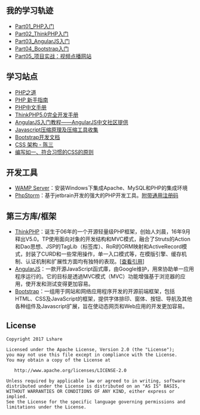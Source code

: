 
我的学习轨迹
-------

- [Part01_PHP入门](https://github.com/LinLshare/php_learning_path/tree/master/part01_php_startup)
- [Part02_ThinkPHP入门](https://github.com/LinLshare/php_learning_path/tree/master/part02_thinkphp_startup)
- [Part03_AngularJS入门](https://github.com/LinLshare/php_learning_path/tree/master/part03_angularJs_startup)
- [Part04_Bootstrap入门](https://github.com/LinLshare/php_learning_path/tree/master/part04_bootstrap_startup)
- [Part05_项目实战：视频点播网站](https://github.com/LinLshare/php_learning_path/tree/master/part05_gzh_web_app)



学习站点
-------

- [PHP之道](https://laravel-china.github.io/php-the-right-way/)
- [PHP 新手指南](http://wiki.jikexueyuan.com/project/php/)
- [PHP中文手册](https://secure.php.net/manual/zh/)
- [ThinkPHP5.0完全开发手册](http://www.kancloud.cn/manual/thinkphp5/118003)
- [AngularJS入门教程——AngularJS中文社区提供](https://github.com/zensh/AngularjsTutorial_cn)
- [Javascript压缩原理及压缩工具收集](http://www.cnbruce.com/blog/showlog.asp?log_id=1389)
- [Bootstrap开发文档](http://bootstrap.ninghao.net/index.html)
- [CSS 架构 - 陈三](https://www.zfanw.com/blog/css-architecture.html)
- [编写如一、符合习惯的CSS的原则](https://github.com/necolas/idiomatic-css/tree/master/translations/zh-CN)



开发工具
-------

- [WAMP Server](http://www.wampserver.com/en/)：安装Windows下集成Apache、MySQL和PHP的集成环境
- [PhpStorm](https://www.jetbrains.com/phpstorm/)：基于jetbrain开发的强大的PHP开发工具。[附带通用注册码](http://idea.lanyus.com/)



第三方库/框架
-------

- [ThinkPHP](http://www.thinkphp.cn/)：诞生于06年的一个开源轻量级PHP框架，创始人刘晨，16年9月释出V5.0。TP使用面向对象的开发结构和MVC模式，融合了Struts的Action和Dao思想、JSP的TagLib（标签库）、RoR的ORM映射和ActiveRecord模式，封装了CURD和一些常用操作，单一入口模式等，在模版引擎、缓存机制、认证机制和扩展性方面均有独特的表现。[[查看引用](http://www.csdn.net/article/2013-06-25/2815982-thinkphp-project-php-framework)]
- [AngularJS](https://angularjs.org/)：一款开源JavaScript函式庫，由Google维护，用來协助单一应用程序运行的。它的目标是透過MVC模式（MVC）功能增强基于浏览器的应用，使开发和测试变得更加容易。
- [Bootstrap](http://getbootstrap.com/)：一组用于网站和网络应用程序开发的开源前端框架，包括HTML、CSS及JavaScript的框架，提供字体排印、窗体、按钮、导航及其他各种组件及Javascript扩展，旨在使动态网页和Web应用的开发更加容易。



License
--------

    Copyright 2017 Lshare

    Licensed under the Apache License, Version 2.0 (the "License");
    you may not use this file except in compliance with the License.
    You may obtain a copy of the License at
    
       http://www.apache.org/licenses/LICENSE-2.0
    
    Unless required by applicable law or agreed to in writing, software
    distributed under the License is distributed on an "AS IS" BASIS,
    WITHOUT WARRANTIES OR CONDITIONS OF ANY KIND, either express or implied.
    See the License for the specific language governing permissions and
    limitations under the License.


